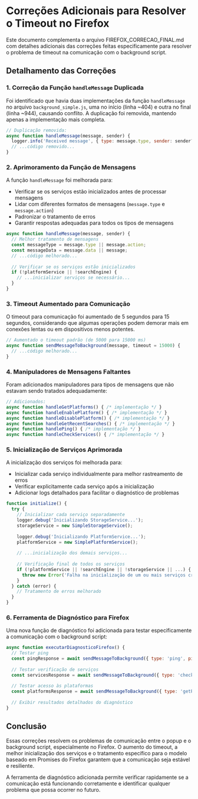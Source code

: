 # Correções Adicionais para Resolver o Timeout no Firefox

Este documento complementa o arquivo FIREFOX_CORRECAO_FINAL.md com detalhes adicionais das correções feitas especificamente para resolver o problema de timeout na comunicação com o background script.

## Detalhamento das Correções

### 1. Correção da Função `handleMessage` Duplicada

Foi identificado que havia duas implementações da função `handleMessage` no arquivo `background_simple.js`, uma no início (linha ~404) e outra no final (linha ~944), causando conflito. A duplicação foi removida, mantendo apenas a implementação mais completa.

```javascript
// Duplicação removida:
async function handleMessage(message, sender) {
  logger.info('Received message', { type: message.type, sender: sender?.url || 'internal' });
  // ...código removido...
}
```

### 2. Aprimoramento da Função de Mensagens

A função `handleMessage` foi melhorada para:
- Verificar se os serviços estão inicializados antes de processar mensagens
- Lidar com diferentes formatos de mensagens (`message.type` e `message.action`)
- Padronizar o tratamento de erros
- Garantir respostas adequadas para todos os tipos de mensagens

```javascript
async function handleMessage(message, sender) {
  // Melhor tratamento de mensagens
  const messageType = message.type || message.action;
  const messageData = message.data || message;
  // ...código melhorado...
  
  // Verificar se os serviços estão inicializados
  if (!platformService || !searchEngine) {
    // ...inicializar serviços se necessário...
  }
}
```

### 3. Timeout Aumentado para Comunicação

O timeout para comunicação foi aumentado de 5 segundos para 15 segundos, considerando que algumas operações podem demorar mais em conexões lentas ou em dispositivos menos potentes.

```javascript
// Aumentado o timeout padrão (de 5000 para 15000 ms)
async function sendMessageToBackground(message, timeout = 15000) {
  // ...código melhorado...
}
```

### 4. Manipuladores de Mensagens Faltantes

Foram adicionados manipuladores para tipos de mensagens que não estavam sendo tratados adequadamente:

```javascript
// Adicionados:
async function handleGetPlatforms() { /* implementação */ }
async function handleEnablePlatform() { /* implementação */ }
async function handleDisablePlatform() { /* implementação */ }
async function handleGetRecentSearches() { /* implementação */ }
async function handlePing() { /* implementação */ }
async function handleCheckServices() { /* implementação */ }
```

### 5. Inicialização de Serviços Aprimorada

A inicialização dos serviços foi melhorada para:
- Inicializar cada serviço individualmente para melhor rastreamento de erros
- Verificar explicitamente cada serviço após a inicialização
- Adicionar logs detalhados para facilitar o diagnóstico de problemas

```javascript
function initialize() {
  try {
    // Inicializar cada serviço separadamente
    logger.debug('Inicializando StorageService...');
    storageService = new SimpleStorageService();
    
    logger.debug('Inicializando PlatformService...');  
    platformService = new SimplePlatformService();
    
    // ...inicialização dos demais serviços...
    
    // Verificação final de todos os serviços
    if (!platformService || !searchEngine || !storageService || ...) {
      throw new Error('Falha na inicialização de um ou mais serviços críticos');
    }
  } catch (error) {
    // Tratamento de erros melhorado
  }
}
```

### 6. Ferramenta de Diagnóstico para Firefox

Uma nova função de diagnóstico foi adicionada para testar especificamente a comunicação com o background script:

```javascript
async function executarDiagnosticoFirefox() {
  // Testar ping
  const pingResponse = await sendMessageToBackground({ type: 'ping', ping: 'PING' });
  
  // Testar verificação de serviços
  const servicesResponse = await sendMessageToBackground({ type: 'checkServices' });
  
  // Testar acesso às plataformas
  const platformsResponse = await sendMessageToBackground({ type: 'getPlatforms' });
  
  // Exibir resultados detalhados do diagnóstico
}
```

## Conclusão

Essas correções resolvem os problemas de comunicação entre o popup e o background script, especialmente no Firefox. O aumento do timeout, a melhor inicialização dos serviços e o tratamento específico para o modelo baseado em Promises do Firefox garantem que a comunicação seja estável e resiliente.

A ferramenta de diagnóstico adicionada permite verificar rapidamente se a comunicação está funcionando corretamente e identificar qualquer problema que possa ocorrer no futuro.
